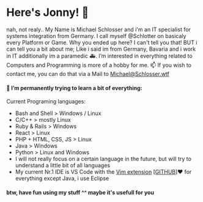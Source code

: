 # Here's Jonny! 👋
nah, not realy.. My Name is Michael Schlosser and i'm an IT specialist for systems integration from Germany.
I call myself @Schlotter on basicaly every Platform or Game.
Why you ended up here? I can't tell you that!
BUT i can tell you a bit about me; Like i said im from Germany, Bavaria and i work in IT additionally im a paramedic 🚑.
I’m interested in everything related to Computers and Programming is more of a hobby for me.
 📫 If you wish to contact me, you can do that via a Mail to Michael@Schlosser.wtf

#### 🌱 I’m permanently trying to learn a bit of everything:

Current Programing languages:
  - Bash and Shell       > Windows / Linux
  - C/C++                > mostly Linux
  - Ruby & Rails         > Windows
  - React                > Linux
  - PHP + HTML, CSS, JS  > Linux
  - Java                 > Windows
  - Python               > Linux and Windows
  - I will not really focus on a certain language in the future, but will try to understand a little bit of all languages
  - My current Nr.1 IDE is VS Code with the [Vim extension](https://marketplace.visualstudio.com/items?itemName=vscodevim.vim)  [[GITHUB](https://github.com/VSCodeVim/Vim/)]♥ for everything except Java, i use Eclipse

#### btw, have fun using my stuff ^^ maybe it's usefull for you


<!---
Schiotter/Schiotter is a ✨ special ✨ repository because its `README.md` (this file) appears on your GitHub profile.
You can click the Preview link to take a look at your changes.
--->

